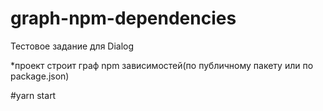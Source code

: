 # graph-npm-dependencies

Тестовое задание для Dialog

*проект строит граф npm зависимостей(по публичному пакету или по package.json)


#yarn start
